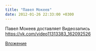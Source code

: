 ```yaml
---
title: "Павел Мокеев"
date: 2012-01-26 22:33:00 +0300
---
```


Павел Мокеев
доставляет
Видеозапись
https://vk.com/video11313383_162092526

[Вложение](https://vk.com/video11313383_162092526)
